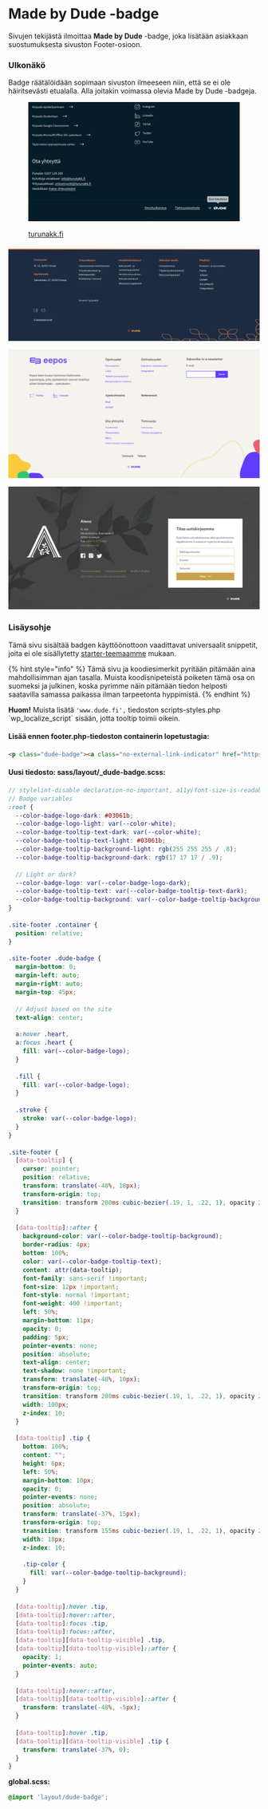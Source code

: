 # Made by Dude -badge

Sivujen tekijästä ilmoittaa **Made by Dude** -badge, joka lisätään asiakkaan suostumuksesta sivuston Footer-osioon.

### Ulkonäkö

Badge räätälöidään sopimaan sivuston ilmeeseen niin, että se ei ole häiritsevästi etualalla. Alla joitakin voimassa olevia Made by Dude -badgeja.

<figure><img src="../.gitbook/assets/2023-04-19 at 11.14.31 - Sapphire Hyena.gif" alt=""><figcaption><p><a href="https://www.turunakk.fi">turunakk.fi</a></p></figcaption></figure>

![faktia.fi](../.gitbook/assets/Screen-Shot-2022-04-12-14-11-51.72.png)

![eepos.fi](../.gitbook/assets/Screen-Shot-2022-04-12-14-07-19.15.png)

![atena.fi](../.gitbook/assets/Screen-Shot-2022-04-12-14-07-51.62.png)

### Lisäysohje

Tämä sivu sisältää badgen käyttöönottoon vaadittavat universaalit snippetit, joita ei ole sisällytetty [starter-teemaamme](https://github.com/digitoimistodude/air-light) mukaan.

{% hint style="info" %}
Tämä sivu ja koodiesimerkit pyritään pitämään aina mahdollisimman ajan tasalla. Muista koodisnipeteistä poiketen tämä osa on suomeksi ja julkinen, koska pyrimme näin pitämään tiedon helposti saatavilla samassa paikassa ilman tarpeetonta hyppimistä.
{% endhint %}

**Huom!** Muista lisätä `'www.dude.fi',` tiedoston scripts-styles.php \`wp\_localize\_script\` sisään, jotta tooltip toimii oikein.

#### **Lisää ennen footer.php-tiedoston containerin lopetustagia:**

```html
<p class="dude-badge"><a class="no-external-link-indicator" href="https://www.dude.fi" data-tooltip="Sivut toteuttanut" aria-label="Sivut toteuttanut Digitoimisto Dude Oy, siirry ulkoiselle sivustolle dude.fi"><svg aria-hidden="true" class="tip" width="36" height="12" viewBox="0 0 36 12"><path class="tip-color" transform="rotate(0)" d="M2.658, .000 C-13.615, .000 50.938, .000 34.662, .000 C28.662, .000 23.035, 12.002 18.660, 12.002 C14.285, 12.002 8.594, .000 2.658, .000 Z"></path></svg><svg width="85" height="17" viewBox="0 0 85 17"><g fill="transparent" class="heart" fill-rule="evenodd"><path d="M7.5 13.963L2.192 8.412a3.152 3.152 0 01-.59-3.634h0a3.166 3.166 0 012.312-1.7 3.133 3.133 0 012.72.882l.866.803.867-.803a3.133 3.133 0 012.718-.882 3.167 3.167 0 012.312 1.7h0a3.153 3.153 0 01-.589 3.634L7.5 13.962z" class="stroke" stroke="#03061b" stroke-linecap="round" stroke-linejoin="round" stroke-width="1.5"/><path class="fill" fill="#03061b" d="M50.696 8.166c0 .943-.338 2.782-2.601 2.782-2.278 0-2.618-1.84-2.618-2.782V3h-4.34v5.455c0 3.472 2.6 5.545 6.958 5.545 4.346 0 6.942-2.073 6.942-5.545V3h-4.34v5.166zM85 6.052V3H71.717v11H85v-3.052h-9.073v-1.22h7.543V7.271h-7.543V6.052zM33.14 10.948h-2.894V6.057h2.895c1.498 0 2.543 1.146 2.543 2.443 0 1.314-1.045 2.448-2.543 2.448zM34.179 3H26v11h8.178c2.832 0 5.723-2.196 5.723-5.5 0-3.324-2.891-5.5-5.723-5.5zM63.722 10.948h-2.895V6.057h2.895c1.499 0 2.543 1.146 2.543 2.443 0 1.314-1.044 2.448-2.543 2.448zM64.76 3h-8.178v11h8.178c2.832 0 5.723-2.196 5.723-5.5 0-3.324-2.891-5.5-5.723-5.5z"/></g></svg></a></p>
```

#### **Uusi tiedosto: sass/layout/\_dude-badge.scss:**

```scss
// stylelint-disable declaration-no-important, a11y/font-size-is-readable
// Badge variables
:root {
  --color-badge-logo-dark: #03061b;
  --color-badge-logo-light: var(--color-white);
  --color-badge-tooltip-text-dark: var(--color-white);
  --color-badge-tooltip-text-light: #03061b;
  --color-badge-tooltip-background-light: rgb(255 255 255 / .8);
  --color-badge-tooltip-background-dark: rgb(17 17 17 / .9);

  // Light or dark?
  --color-badge-logo: var(--color-badge-logo-dark);
  --color-badge-tooltip-text: var(--color-badge-tooltip-text-dark);
  --color-badge-tooltip-background: var(--color-badge-tooltip-background-dark);
}

.site-footer .container {
  position: relative;
}

.site-footer .dude-badge {
  margin-bottom: 0;
  margin-left: auto;
  margin-right: auto;
  margin-top: 45px;

  // Adjust based on the site
  text-align: center;

  a:hover .heart,
  a:focus .heart {
    fill: var(--color-badge-logo);
  }

  .fill {
    fill: var(--color-badge-logo);
  }

  .stroke {
    stroke: var(--color-badge-logo);
  }
}

.site-footer {
  [data-tooltip] {
    cursor: pointer;
    position: relative;
    transform: translate(-48%, 18px);
    transform-origin: top;
    transition: transform 200ms cubic-bezier(.19, 1, .22, 1), opacity 200ms cubic-bezier(.19, 1, .22, 1);
  }

  [data-tooltip]::after {
    background-color: var(--color-badge-tooltip-background);
    border-radius: 4px;
    bottom: 100%;
    color: var(--color-badge-tooltip-text);
    content: attr(data-tooltip);
    font-family: sans-serif !important;
    font-size: 12px !important;
    font-style: normal !important;
    font-weight: 400 !important;
    left: 50%;
    margin-bottom: 11px;
    opacity: 0;
    padding: 5px;
    pointer-events: none;
    position: absolute;
    text-align: center;
    text-shadow: none !important;
    transform: translate(-48%, 10px);
    transform-origin: top;
    transition: transform 200ms cubic-bezier(.19, 1, .22, 1), opacity 200ms cubic-bezier(.19, 1, .22, 1);
    width: 100px;
    z-index: 10;
  }

  [data-tooltip] .tip {
    bottom: 100%;
    content: "";
    height: 6px;
    left: 50%;
    margin-bottom: 10px;
    opacity: 0;
    pointer-events: none;
    position: absolute;
    transform: translate(-37%, 15px);
    transform-origin: top;
    transition: transform 155ms cubic-bezier(.19, 1, .22, 1), opacity 200ms cubic-bezier(.19, 1, .22, 1);
    width: 18px;
    z-index: 10;

    .tip-color {
      fill: var(--color-badge-tooltip-background);
    }
  }

  [data-tooltip]:hover .tip,
  [data-tooltip]:hover::after,
  [data-tooltip]:focus .tip,
  [data-tooltip]:focus::after,
  [data-tooltip][data-tooltip-visible] .tip,
  [data-tooltip][data-tooltip-visible]::after {
    opacity: 1;
    pointer-events: auto;
  }

  [data-tooltip]:hover::after,
  [data-tooltip][data-tooltip-visible]::after {
    transform: translate(-48%, -5px);
  }

  [data-tooltip]:hover .tip,
  [data-tooltip][data-tooltip-visible] .tip {
    transform: translate(-37%, 0);
  }
}
```

**global.scss:**

```scss
@import 'layout/dude-badge';
```
